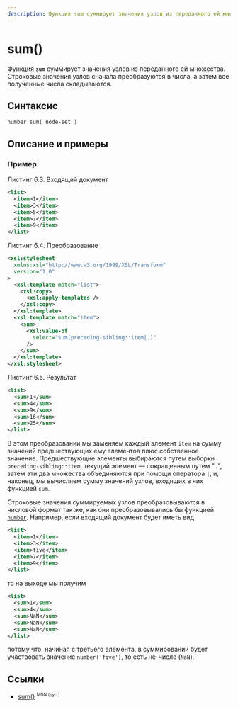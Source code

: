 ```yaml
---
description: Функция sum суммирует значения узлов из переданного ей множества
---
```


# sum()

Функция **`sum`** суммирует значения узлов из переданного ей множества. Строковые значения узлов сначала преобразуются в числа, а затем все полученные числа складываются.

## Синтаксис

```
number sum( node-set )
```

## Описание и примеры

### Пример

Листинг 6.3. Входящий документ

```xml
<list>
  <item>1</item>
  <item>3</item>
  <item>5</item>
  <item>7</item>
  <item>9</item>
</list>
```

Листинг 6.4. Преобразование

```xml
<xsl:stylesheet
  xmlns:xsl="http://www.w3.org/1999/XSL/Transform"
  version="1.0"
>
  <xsl:template match="list">
    <xsl:copy>
      <xsl:apply-templates />
    </xsl:copy>
  </xsl:template>
  <xsl:template match="item">
    <sum>
      <xsl:value-of
        select="sum(preceding-sibling::item|.)"
      />
    </sum>
  </xsl:template>
</xsl:stylesheet>
```

Листинг 6.5. Результат

```xml
<list>
  <sum>1</sum>
  <sum>4</sum>
  <sum>9</sum>
  <sum>16</sum>
  <sum>25</sum>
</list>
```

В этом преобразовании мы заменяем каждый элемент `item` на сумму значений предшествующих ему элементов плюс собственное значение. Предшествующие элементы выбираются путем выборки `preceding-sibling::item`, текущий элемент — сокращенным путем "`.`", затем эти два множества объединяются при помощи оператора `|`, и, наконец, мы вычисляем сумму значений узлов, входящих в них функцией `sum`.

Строковые значения суммируемых узлов преобразовываются в числовой формат так же, как они преобразовывались бы функцией [`number`](number.md). Например, если входящий документ будет иметь вид

```xml
<list>
  <item>1</item>
  <item>3</item>
  <item>five</item>
  <item>7</item>
  <item>9</item>
</list>
```

то на выходе мы получим

```xml
<list>
  <sum>1</sum>
  <sum>4</sum>
  <sum>NaN</sum>
  <sum>NaN</sum>
  <sum>NaN</sum>
</list>
```

потому что, начиная с третьего элемента, в суммировании будет участвовать значение `number('five')`, то есть не-число (`NaN`).

## Ссылки

- [sum()](https://developer.mozilla.org/en-US/docs/Web/XPath/Functions/sum) <sup><small>MDN (рус.)</small></sup>
